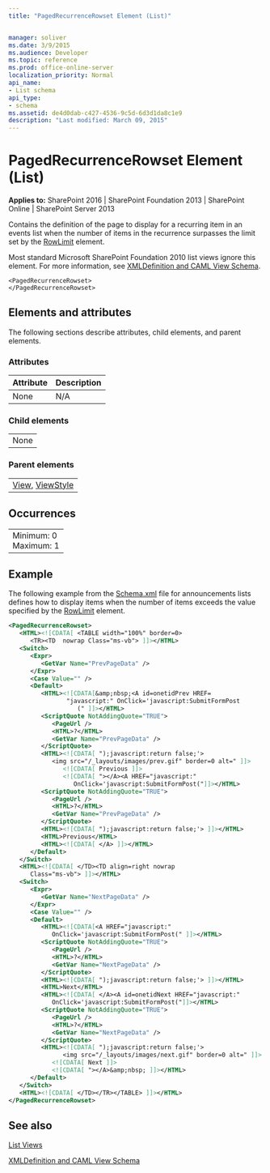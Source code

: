 ```yaml
---
title: "PagedRecurrenceRowset Element (List)"


manager: soliver
ms.date: 3/9/2015
ms.audience: Developer
ms.topic: reference
ms.prod: office-online-server
localization_priority: Normal
api_name:
- List schema
api_type:
- schema
ms.assetid: de4d0dab-c427-4536-9c5d-6d3d1da8c1e9
description: "Last modified: March 09, 2015"
---
```


# PagedRecurrenceRowset Element (List)

 
  
 **Applies to:** SharePoint 2016 | SharePoint Foundation 2013 | SharePoint Online | SharePoint Server 2013
  
Contains the definition of the page to display for a recurring item in an events list when the number of items in the recurrence surpasses the limit set by the [RowLimit](rowlimit-element-list.md) element. 
  
Most standard Microsoft SharePoint Foundation 2010 list views ignore this element. For more information, see [XMLDefinition and CAML View Schema](http://msdn.microsoft.com/library/1845d203-4699-4b0e-a182-2d9998439922%28Office.15%29.aspx).
  
```
<PagedRecurrenceRowset>
</PagedRecurrenceRowset>
```

## Elements and attributes

The following sections describe attributes, child elements, and parent elements.

### Attributes

|**Attribute**|**Description**|
|:-----|:-----|
|None  <br/> |N/A  <br/> |
   
### Child elements

||
|:-----|
|None |
   
### Parent elements

||
|:-----|
|[View](view-element-list.md), [ViewStyle](viewstyle-element-list.md)|
   
## Occurrences

||
|:-----|
|Minimum: 0  <br/> Maximum: 1  <br/> |
   
## Example

The following example from the [Schema.xml](http://msdn.microsoft.com/library/c2f01064-80d8-47ee-b602-ecf4c480ac56%28Office.15%29.aspx) file for announcements lists defines how to display items when the number of items exceeds the value specified by the [RowLimit](rowlimit-element-list.md) element. 
  
```XML
<PagedRecurrenceRowset>
   <HTML><![CDATA[ <TABLE width="100%" border=0>
      <TR><TD  nowrap Class="ms-vb"> ]]></HTML>
   <Switch>
      <Expr>
         <GetVar Name="PrevPageData" />
      </Expr>
      <Case Value="" />
      <Default>
         <HTML><![CDATA[&amp;nbsp;<A id=onetidPrev HREF=
                "javascript:" OnClick='javascript:SubmitFormPost
                   (" ]]></HTML>
         <ScriptQuote NotAddingQuote="TRUE">
            <PageUrl />
            <HTML>?</HTML>
            <GetVar Name="PrevPageData" />
         </ScriptQuote>
         <HTML><![CDATA[ ");javascript:return false;'>
            <img src="/_layouts/images/prev.gif" border=0 alt=" ]]>
               <![CDATA[ Previous ]]>
               <![CDATA[ "></A><A HREF="javascript:" 
                  OnClick='javascript:SubmitFormPost("]]></HTML>
         <ScriptQuote NotAddingQuote="TRUE">
            <PageUrl />
            <HTML>?</HTML>
            <GetVar Name="PrevPageData" />
         </ScriptQuote>
         <HTML><![CDATA[ ");javascript:return false;'> ]]></HTML>
         <HTML>Previous</HTML>
         <HTML><![CDATA[ </A> ]]></HTML>
      </Default>
   </Switch>
   <HTML><![CDATA[ </TD><TD align=right nowrap 
      Class="ms-vb"> ]]></HTML>
   <Switch>
      <Expr>
         <GetVar Name="NextPageData" />
      </Expr>
      <Case Value="" />
      <Default>
         <HTML><![CDATA[<A HREF="javascript:" 
            OnClick='javascript:SubmitFormPost(" ]]></HTML>
         <ScriptQuote NotAddingQuote="TRUE">
            <PageUrl />
            <HTML>?</HTML>
            <GetVar Name="NextPageData" />
         </ScriptQuote>
         <HTML><![CDATA[ ");javascript:return false;'> ]]></HTML>
         <HTML>Next</HTML>
         <HTML><![CDATA[ </A><A id=onetidNext HREF="javascript:" 
            OnClick='javascript:SubmitFormPost("]]></HTML>
         <ScriptQuote NotAddingQuote="TRUE">
            <PageUrl />
            <HTML>?</HTML>
            <GetVar Name="NextPageData" />
         </ScriptQuote>
         <HTML><![CDATA[ ");javascript:return false;'>
               <img src="/_layouts/images/next.gif" border=0 alt=" ]]>
            <![CDATA[ Next ]]>
            <![CDATA[ "></A>&amp;nbsp; ]]></HTML>
      </Default>
   </Switch>
   <HTML><![CDATA[ </TD></TR></TABLE> ]]></HTML>
</PagedRecurrenceRowset>
```

## See also



[List Views](http://msdn.microsoft.com/library/43e6ba7e-eddb-418a-a570-c0815016fc17%28Office.15%29.aspx)
  
[XMLDefinition and CAML View Schema](http://msdn.microsoft.com/library/1845d203-4699-4b0e-a182-2d9998439922%28Office.15%29.aspx)

